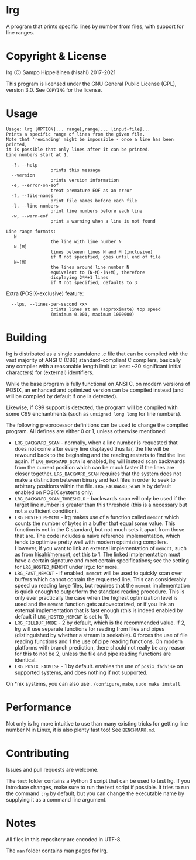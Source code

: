 # lrg

A program that prints specific lines by number from files, with support for
line ranges.

# Copyright & License

lrg (C) Sampo Hippeläinen (hisahi) 2017-2021

This program is licensed under the GNU General Public License (GPL),
version 3.0. See `COPYING` for the license.

# Usage

```
Usage: lrg [OPTION]... range[,range]... [input-file]...
Prints a specific range of lines from the given file.
Note that 'rewinding' might be impossible - once a line has been printed,
it is possible that only lines after it can be printed.
Line numbers start at 1.

  -?, --help
                 prints this message
  --version
                 prints version information
  -e, --error-on-eof
                 treat premature EOF as an error
  -f, --file-names
                 print file names before each file
  -l, --line-numbers
                 print line numbers before each line
  -w, --warn-eof
                 print a warning when a line is not found

Line range formats:
   N
                 the line with line number N
   N-[M]
                 lines between lines N and M (inclusive)
                 if M not specified, goes until end of file
   N~[M]
                 the lines around line number N
                 equivalent to (N-M)-(N+M), therefore
                 displaying 2*M+1 lines
                 if M not specified, defaults to 3
```

Extra (POSIX-exclusive) feature:

```
  --lps, --lines-per-second <x>
                 prints lines at an (approximate) top speed
                 (minimum 0.001, maximum 1000000)
```

# Building

lrg is distributed as a single standalone .c file that can be compiled
with the vast majority of ANSI C (C89) standard-compliant C compilers, basically
any compiler with a reasonable length limit (at least ~20 significant initial
characters) for (external) identifiers.

While the base program is fully functional on ANSI C, on modern versions
of POSIX, an enhanced and optimized version can be compiled instead (and
will be compiled by default if one is detected).

Likewise, if C99 support is detected, the program will be compiled with some
C99 enchantments (such as `unsigned long long` for line numbers).

The following preprocessor definitions can be used to change the compiled
program. All defines are either 0 or 1, unless otherwise mentioned:

* `LRG_BACKWARD_SCAN` - normally, when a line number is requested that does not
  come after every line displayed thus far, the file will be rewound back to
  the beginning and the reading restarts to find the line again. If
  `LRG_BACKWARD_SCAN` is enabled, lrg will instead scan backwards from the
  current position which can be much faster if the lines are closer together.
  `LRG_BACKWARD_SCAN` requires that the system does not make a distinction
  between binary and text files in order to seek to arbitrary positions within
  the file. `LRG_BACKWARD_SCAN` is by default enabled on POSIX systems only.
* `LRG_BACKWARD_SCAN_THRESHOLD` - backwards scan will only be used if the target
  line number is greater than this threshold (this is a necessary but not a
  sufficient condition).
* `LRG_HOSTED_MEMCNT` - lrg makes use of a function called `memcnt` which
  counts the number of bytes in a buffer that equal some value. This function
  is not in the C standard, but not much sets it apart from those that are. The
  code includes a naive reference implementation, which tends to optimize pretty
  well with modern optimizing compilers. However, if you want to link an
  external implementation of `memcnt`, such as from
  [hisahi/memcnt](https://github.com/hisahi/memcnt), set this to 1. The linked
  implementation must have a certain signature and meet certain specifications;
  see the setting for `LRG_HOSTED_MEMCNT` under lrg.c for more.
* `LRG_FAST_MEMCNT` - if enabled, `memcnt` will be used to quickly scan
  over buffers which cannot contain the requested line. This can considerably
  speed up reading large files, but requires that the `memcnt` implementation is
  quick enough to outperform the standard reading procedure. This is only ever
  practically the case when the highest optimization level is used and the
  `memcnt` function gets autovectorized, or if you link an external
  implementation that is fast enough (this is indeed enabled by default if
  `LRG_HOSTED_MEMCNT` is set to 1).
* `LRG_FILLBUF_MODE` - 2 by default, which is the recommended value. If 2, lrg
  will use separate functions for reading from files and pipes (distinguished
  by whether a stream is seekable). 0 forces the use of file reading functions
  and 1 the use of pipe reading functions. On modern platforms with branch
  prediction, there should not really be any reason for this to not be 2, unless
  the file and pipe reading functions are identical.
* `LRG_POSIX_FADVISE` - 1 by default. enables the use of `posix_fadvise` on
  supported systems, and does nothing if not supported.

On *nix systems, you can also use `./configure`, `make`, `sudo make install`.

# Performance

Not only is lrg more intuitive to use than many existing tricks for getting line
number N in Linux, it is also plenty fast too! See `BENCHMARK.md`.

# Contributing

Issues and pull requests are welcome.

The `test` folder contains a Python 3 script that can be used to test lrg. If
you introduce changes, make sure to run the test script if possible. It tries
to run the command `lrg` by default, but you can change the executable name
by supplying it as a command line argument.

# Notes

All files in this repository are encoded in UTF-8.

The `man` folder contains man pages for lrg.
